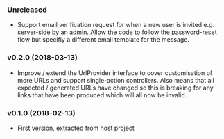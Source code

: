 ### Unreleased

* Support email verification request for when a new user is invited e.g. server-side by an admin. Allow the code to 
  follow the password-reset flow but specifiy a different email template for the message.

### v0.2.0 (2018-03-13)

* Improve / extend the UrlProvider interface to cover customisation of more URLs and support single-action controllers.
  Also means that all expected / generated URLs have changed so this is breaking for any links that have been produced
  which will all now be invalid.

### v0.1.0 (2018-02-13)

* First version, extracted from host project
